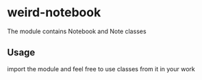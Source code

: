 # weird-notebook
The module contains Notebook and Note classes
## Usage
import the module and feel free to use classes from it in your work

